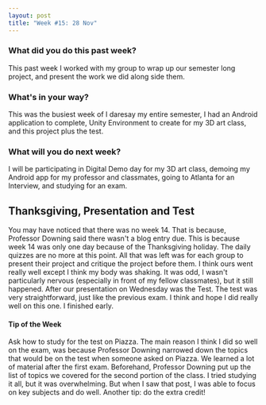 ```yaml
---
layout: post
title: "Week #15: 28 Nov"
---
```



<h3> What did you do this past week? </h3>
This past week I worked with my group to wrap up our semester long project, and present the work we did along side them.
<h3> What's in your way? </h3>
This was the busiest week of I daresay my entire semester, I had an Android application to complete, Unity Environment to create for my 3D art class, and this project plus the test.
<h3> What will you do next week? </h3>
I will be participating in Digital Demo day for my 3D art class, demoing my Android app for my professor and classmates, going to Atlanta for an Interview, and studying for an exam.
<h2> Thanksgiving, Presentation and Test </h2>
You may have noticed that there was no week 14. That is because, Professor Downing said there wasn't a blog entry due. This is because week 14 was only one day because of the Thanksgiving holiday.  The daily quizzes are no more at this point. 
All that was left was for each group to present their project and critique the project before them. I think ours went really well except I think my body was shaking. It was odd, I wasn't particularly nervous (especially in front of my fellow classmates), but it still happened. 
After our presentation on Wednesday was the Test. The test was very straightforward, just like the previous exam. I think and hope I did really well on this one. I finished early. 
<h4> Tip of the Week </h4>
Ask how to study for the test on Piazza. The main reason I think I did so well on the exam, was because Professor Downing narrowed down the topics that would be on the test when someone asked on Piazza. We learned a lot of material after the first exam. Beforehand, Professor Downing put up the list of topics we covered for the second portion of the class. I tried studying it all, but it was overwhelming. But when I saw that post, I was able to focus on key subjects and do well. 
Another tip: do the extra credit!